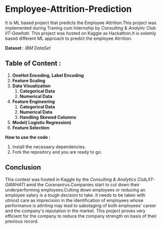 # Employee-Attrition-Prediction

It is ML based project that predicts the Employee Attrition.This project was implemented during Traning cum Internship by *Consulting & Analytic Club IIT-Gawhati*. This project was hosted on Kaggle as Hackathon.It is solemly based different ML approach to predict the employee Atrrition.

**Dataset** : *IBM DataSet*

## Table of Content :

1. **OneHot Encoding, Label Encoding**
2. **Feature Scaling**
3. **Data Visualization**
   1. **Categorical Data**
   2. **Numerical Data**
4. **Feature Engineering**
   1. **Categorical Data**
   2. **Numerical Data**
   3. **Handling Skewed Columns**
5. **Model( Logistic Regression)**
6. **Feature Selection**


**How to use the code :**
1. Install the necesaary dependencies.
2. Fork the repository and you are ready to go.

<h2>Conclusion</h2>

This contest was hosted in Kaggle by the *Consulting & Analytics Club,IIT-GAWHATI* amid the Coranavirus.Companies start to cut down their underperforming employees.Cutting down employees or reducing an employee salary is a tough decision to take. It needs to be taken with utmost care as imprecision in the identification of employees whose performance is attriting may lead to sabotaging of both employees' career and the company's reputation in the market.
This project proves very efficient for the company to reduce the company strength on basis of their previous record.

